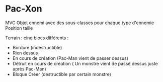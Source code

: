 # Pac-Xon

MVC
Objet ennemi avec des sous-classes pour chaque type d'ennemie
Position taille

Terrain : cinq blocs différents :
- Bordure (indestructible)
- Rien dessus
- En cours de création (Pac-Man vient de passer dessus)
- Détruit en cours de création ( Un monstre vient de passé dessus juste après Pac-Man)
- Bloque Créer (destructible par certain monstre)
